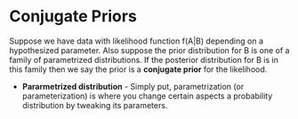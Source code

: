 # Conjugate Priors

Suppose we have data with likelihood function f(A|B) depending on a hypothesized parameter. Also suppose the prior distribution for B is one of a family of parametrized distributions. If the posterior distribution for B is in this family then we say the prior is a **conjugate prior** for the likelihood.

- **Pararmetrized distribution** - Simply put, parametrization (or parameterization) is where you change certain aspects a probability distribution by tweaking its parameters.

